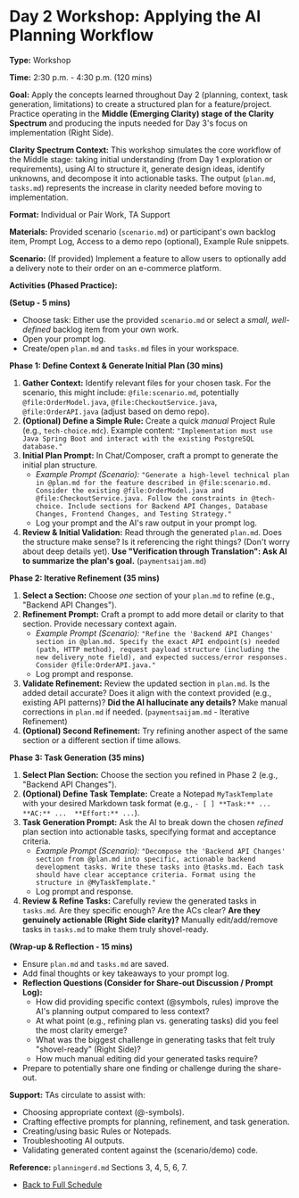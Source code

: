 # Day 2 Workshop: Applying the AI Planning Workflow

**Type:** Workshop

**Time:** 2:30 p.m. - 4:30 p.m. (120 mins)

**Goal:** Apply the concepts learned throughout Day 2 (planning, context, task generation, limitations) to create a structured plan for a feature/project. Practice operating in the **Middle (Emerging Clarity) stage of the Clarity Spectrum** and producing the inputs needed for Day 3's focus on implementation (Right Side).

**Clarity Spectrum Context:** This workshop simulates the core workflow of the Middle stage: taking initial understanding (from Day 1 exploration or requirements), using AI to structure it, generate design ideas, identify unknowns, and decompose it into actionable tasks. The output (`plan.md`, `tasks.md`) represents the increase in clarity needed before moving to implementation.

**Format:** Individual or Pair Work, TA Support

**Materials:** Provided scenario (`scenario.md`) or participant's own backlog item, Prompt Log, Access to a demo repo (optional), Example Rule snippets.

**Scenario:** (If provided) Implement a feature to allow users to optionally add a delivery note to their order on an e-commerce platform.

**Activities (Phased Practice):**

**(Setup - 5 mins)**
*   Choose task: Either use the provided `scenario.md` or select a *small, well-defined* backlog item from your own work.
*   Open your prompt log.
*   Create/open `plan.md` and `tasks.md` files in your workspace.

**Phase 1: Define Context & Generate Initial Plan (30 mins)**
1.  **Gather Context:** Identify relevant files for your chosen task. For the scenario, this might include: `@file:scenario.md`, potentially `@file:OrderModel.java`, `@file:CheckoutService.java`, `@file:OrderAPI.java` (adjust based on demo repo).
2.  **(Optional) Define a Simple Rule:** Create a quick *manual* Project Rule (e.g., `tech-choice.mdc`). Example content: `"Implementation must use Java Spring Boot and interact with the existing PostgreSQL database."`
3.  **Initial Plan Prompt:** In Chat/Composer, craft a prompt to generate the initial plan structure.
    *   *Example Prompt (Scenario):* `"Generate a high-level technical plan in @plan.md for the feature described in @file:scenario.md. Consider the existing @file:OrderModel.java and @file:CheckoutService.java. Follow the constraints in @tech-choice. Include sections for Backend API Changes, Database Changes, Frontend Changes, and Testing Strategy."`
    *   Log your prompt and the AI's raw output in your prompt log.
4.  **Review & Initial Validation:** Read through the generated `plan.md`. Does the structure make sense? Is it referencing the right things? (Don't worry about deep details yet). **Use "Verification through Translation": Ask AI to summarize the plan's goal.** (`paymentsaijam.md`)

**Phase 2: Iterative Refinement (35 mins)**
1.  **Select a Section:** Choose *one* section of your `plan.md` to refine (e.g., "Backend API Changes").
2.  **Refinement Prompt:** Craft a prompt to add more detail or clarity to that section. Provide necessary context again.
    *   *Example Prompt (Scenario):* `"Refine the 'Backend API Changes' section in @plan.md. Specify the exact API endpoint(s) needed (path, HTTP method), request payload structure (including the new delivery_note field), and expected success/error responses. Consider @file:OrderAPI.java."`
    *   Log prompt and response.
3.  **Validate Refinement:** Review the updated section in `plan.md`. Is the added detail accurate? Does it align with the context provided (e.g., existing API patterns)? **Did the AI hallucinate any details?** Make manual corrections in `plan.md` if needed. (`paymentsaijam.md` - Iterative Refinement)
4.  **(Optional) Second Refinement:** Try refining another aspect of the same section or a different section if time allows.

**Phase 3: Task Generation (35 mins)**
1.  **Select Plan Section:** Choose the section you refined in Phase 2 (e.g., "Backend API Changes").
2.  **(Optional) Define Task Template:** Create a Notepad `MyTaskTemplate` with your desired Markdown task format (e.g., `- [ ] **Task:** ... 
  **AC:** ... 
  **Effort:** ...`).
3.  **Task Generation Prompt:** Ask the AI to break down the chosen *refined* plan section into actionable tasks, specifying format and acceptance criteria.
    *   *Example Prompt (Scenario):* `"Decompose the 'Backend API Changes' section from @plan.md into specific, actionable backend development tasks. Write these tasks into @tasks.md. Each task should have clear acceptance criteria. Format using the structure in @MyTaskTemplate."`
    *   Log prompt and response.
4.  **Review & Refine Tasks:** Carefully review the generated tasks in `tasks.md`. Are they specific enough? Are the ACs clear? **Are they genuinely actionable (Right Side clarity)?** Manually edit/add/remove tasks in `tasks.md` to make them truly shovel-ready.

**(Wrap-up & Reflection - 15 mins)**
*   Ensure `plan.md` and `tasks.md` are saved.
*   Add final thoughts or key takeaways to your prompt log.
*   **Reflection Questions (Consider for Share-out Discussion / Prompt Log):**
    *   How did providing specific context (@symbols, rules) improve the AI's planning output compared to less context?
    *   At what point (e.g., refining plan vs. generating tasks) did you feel the most clarity emerge?
    *   What was the biggest challenge in generating tasks that felt truly "shovel-ready" (Right Side)?
    *   How much manual editing did your generated tasks require?
*   Prepare to potentially share one finding or challenge during the share-out.

**Support:** TAs circulate to assist with:
*   Choosing appropriate context (@-symbols).
*   Crafting effective prompts for planning, refinement, and task generation.
*   Creating/using basic Rules or Notepads.
*   Troubleshooting AI outputs.
*   Validating generated content against the (scenario/demo) code.

**Reference:** `planningerd.md` Sections 3, 4, 5, 6, 7.
*   [Back to Full Schedule](../../README.md) 